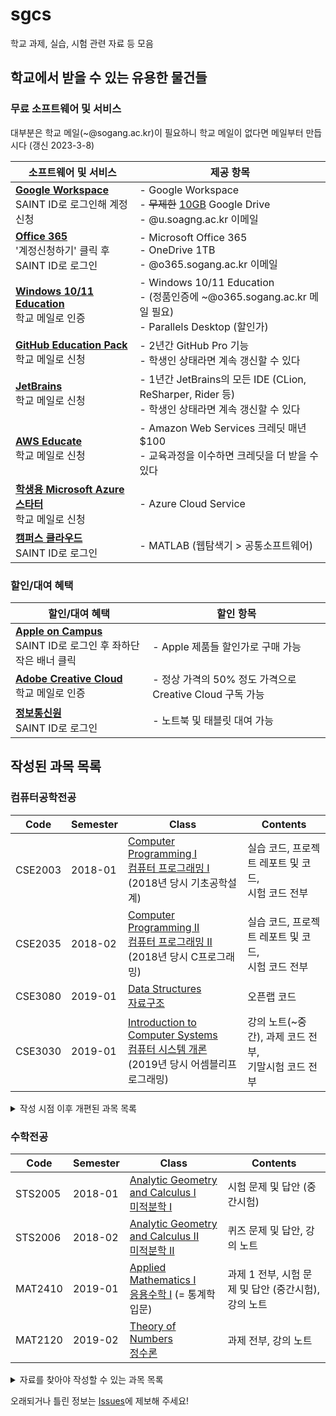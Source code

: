 # sgcs

학교 과제, 실습, 시험 관련 자료 등 모음

## 학교에서 받을 수 있는 유용한 물건들

### 무료 소프트웨어 및 서비스

대부분은 학교 메일(~@sogang.ac.kr)이 필요하니 학교 메일이 없다면 메일부터 만듭시다 (갱신 2023-3-8)

| 소프트웨어 및 서비스                                         | 제공 항목                                                    |
| ------------------------------------------------------------ | ------------------------------------------------------------ |
| **[Google Workspace](https://ucloud.sogang.ac.kr)**<br />SAINT ID로 로그인해 계정 신청 | - Google Workspace<br />- ~~무제한~~ [10GB](https://news.unn.net/news/articleView.html?idxno=536711) Google Drive<br />- @u.soagng.ac.kr 이메일 |
| **[Office 365](https://o365.sogang.ac.kr)**<br />'계정신청하기' 클릭 후 SAINT ID로 로그인 | - Microsoft Office 365<br />- OneDrive 1TB<br />- @o365.sogang.ac.kr 이메일 |
| **[Windows 10/11 Education](https://sogang.onthehub.com)**<br />학교 메일로 인증 | - Windows 10/11 Education<br />- (정품인증에 ~@o365.sogang.ac.kr 메일 필요)<br />- Parallels Desktop (할인가) |
| **[GitHub Education Pack](https://education.github.com/pack)**<br />학교 메일로 신청 | - 2년간 GitHub Pro 기능<br />- 학생인 상태라면 계속 갱신할 수 있다 |
| **[JetBrains](https://www.jetbrains.com/student/)**<br />학교 메일로 신청 | - 1년간 JetBrains의 모든 IDE (CLion, ReSharper, Rider 등)<br />- 학생인 상태라면 계속 갱신할 수 있다 |
| **[AWS Educate](https://aws.amazon.com/ko/education/awseducate)**<br />학교 메일로 신청 | - Amazon Web Services 크레딧 매년 $100<br />- 교육과정을 이수하면 크레딧을 더 받을 수 있다 |
| **[학생용 Microsoft Azure 스타터](https://azure.microsoft.com/ko-kr/offers/ms-azr-0144p/)**<br />학교 메일로 신청 | - Azure Cloud Service                                        |
| **[캠퍼스 클라우드](https://scloud.sogang.ac.kr)**<br />SAINT ID로 로그인 | - MATLAB (웹탐색기 > 공통소프트웨어)                         |

### 할인/대여 혜택

| 할인/대여 혜택                                               | 할인 항목                                                |
| ------------------------------------------------------------ | -------------------------------------------------------- |
| **[Apple on Campus](http://online.sogang.ac.kr/@online/login.asp)**<br />SAINT ID로 로그인 후 좌하단 작은 배너 클릭 | - Apple 제품들 할인가로 구매 가능                        |
| **[Adobe Creative Cloud](https://www.adobe.com/kr/creativecloud/buy/students.html)**<br />학교 메일로 인증 | - 정상 가격의 50% 정도 가격으로 Creative Cloud 구독 가능 |
| **[정보통신원](http://online.sogang.ac.kr/@online/login.asp)**<br />SAINT ID로 로그인 | - 노트북 및 태블릿 대여 가능                             |

## 작성된 과목 목록

### 컴퓨터공학전공

| Code    | Semester | Class                                         | Contents |
| ------- | -------- | --------------------------------------------- | -------- |
| CSE2003 | 2018-01  | [Computer Programming I<br>컴퓨터 프로그래밍 I](/CSE2003%20Introduction%20to%20Engineering%20Design) (2018년 당시 기초공학설계) | 실습 코드, 프로젝트 레포트 및 코드,<br>시험 코드 전부 |
| CSE2035 | 2018-02  | [Computer Programming II<br>컴퓨터 프로그래밍 II](/CSE2035%20C%20Programming) (2018년 당시 C프로그래밍) | 실습 코드, 프로젝트 레포트 및 코드,<br>시험 코드 전부 |
| CSE3080 | 2019-01  | [Data Structures<br>자료구조](/CSE3080%20Data%20Structures) | 오픈랩 코드 |
| CSE3030 | 2019-01  | [Introduction to Computer Systems<br>컴퓨터 시스템 개론](https://github.com/shiftpsh/sgcs-cse3030) (2019년 당시 어셈블리프로그래밍) | 강의 노트(~중간), 과제 코드 전부,<br>기말시험 코드 전부 |

<details><summary>작성 시점 이후 개편된 과목 목록</summary>

| Code    | Semester | Class                                         | Contents |
| ------- | -------- | --------------------------------------------- | -------- |
| CSE3013 | 2019-01  | [Computer Science and Engineering Laboratory I<br>컴퓨터공학 설계 및 실험 I](https://github.com/shiftpsh/sgcs-cse3013) | 실습 및 과제 코드, 레포트 전부,<br>기말시험 코드 전부 |

</details>

### 수학전공

| Code    | Semester | Class                                         | Contents |
| ------- | -------- | --------------------------------------------- | -------- |
| STS2005 | 2018-01  | [Analytic Geometry and Calculus I<br>미적분학 I](/STS2005%20Analytic%20Geometry%20and%20Calculus%20I) | 시험 문제 및 답안 (중간시험) |
| STS2006 | 2018-02  | [Analytic Geometry and Calculus II<br>미적분학 II](/STS2006%20Analytic%20Geometry%20and%20Calculus%20II) | 퀴즈 문제 및 답안, 강의 노트 |
| MAT2410 | 2019-01  | [Applied Mathematics I<br>응용수학 I](/MAT2410%20Applied%20Mathematics%20I) (= 통계학 입문) | 과제 1 전부, 시험 문제 및 답안 (중간시험), 강의 노트 |
| MAT2120 | 2019-02  | [Theory of Numbers<br>정수론](https://github.com/shiftpsh/sgcs-mat2120) | 과제 전부, 강의 노트 |

<details><summary>자료를 찾아야 작성할 수 있는 과목 목록</summary>

### 컴퓨터공학전공

| Code    | Semester | Class                                         | Contents |
| ------- | -------- | --------------------------------------------- | -------- |
| CSE3080 | 2019-01  | [Data Structures<br>자료구조](/CSE3080%20Data%20Structures) | 프로젝트 코드 전부 |

### 수학전공

| Code    | Semester | Class                                         | Contents |
| ------- | -------- | --------------------------------------------- | -------- |
| STS2005 | 2018-01  | [Analytic Geometry and Calculus I<br>미적분학 I](/STS2005%20Analytic%20Geometry%20and%20Calculus%20I) | 퀴즈 문제 및 답안, 시험 문제 및 답안 (기말시험) |
| STS2006 | 2018-02  | [Analytic Geometry and Calculus II<br>미적분학 II](/STS2006%20Analytic%20Geometry%20and%20Calculus%20II) | 시험 문제 및 답안 |
| MAT2110 | 2019-01  | Introduction to Linear Algebra<br>선형대수학 | 강의 노트 |
| MAT2410 | 2019-01  | [Applied Mathematics I<br>응용수학 I](/MAT2410%20Applied%20Mathematics%20I) | 과제 2 전부, 시험 문제 및 답안 (기말시험) |

</details>

오래되거나 틀린 정보는 [Issues](https://github.com/shiftpsh/sgcs/issues)에 제보해 주세요!
